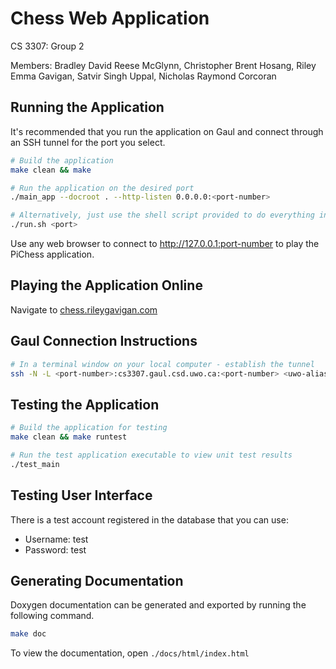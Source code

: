 # Chess Web Application
CS 3307: Group 2

Members: Bradley David Reese McGlynn, Christopher Brent Hosang, Riley Emma Gavigan, Satvir Singh Uppal, Nicholas Raymond Corcoran

## Running the Application
It's recommended that you run the application on Gaul and connect through an SSH tunnel for the port you select.
```sh
# Build the application
make clean && make

# Run the application on the desired port
./main_app --docroot . --http-listen 0.0.0.0:<port-number>

# Alternatively, just use the shell script provided to do everything in one line
./run.sh <port>
```
Use any web browser to connect to http://127.0.0.1:port-number to play the PiChess application.

## Playing the Application Online
Navigate to [chess.rileygavigan.com](https://chess.rileygavigan.com)

## Gaul Connection Instructions
```sh
# In a terminal window on your local computer - establish the tunnel
ssh -N -L <port-number>:cs3307.gaul.csd.uwo.ca:<port-number> <uwo-alias>@cs3307.gaul.csd.uwo.ca
```

## Testing the Application
```sh
# Build the application for testing
make clean && make runtest

# Run the test application executable to view unit test results
./test_main
```

## Testing User Interface
There is a test account registered in the database that you can use:
* Username: test
* Password: test

## Generating Documentation
Doxygen documentation can be generated and exported by running the following command.
```sh
make doc
```

To view the documentation, open `./docs/html/index.html`